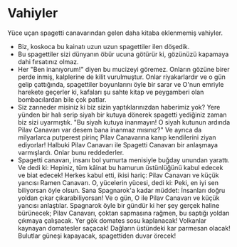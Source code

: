 # Vahiyler

Yüce uçan spagetti canavarından gelen daha kitaba eklenmemiş vahiyler.

- Biz, koskoca bu kainatı uzun uzun spagettiler ilen döşedik.
- Bu spagettiler sizi dünyanın öbür ucuna götürür ki, gözünüzü kapamaya dahi
  fırsatınız olmaz.
- Her "Ben inanıyorum!" diyen bu mucizeyi göremez. Onların gözüne birer perde
  inmiş, kalplerine de kilit vurulmuştur. Onlar riyakarlardır ve o gün gelip
  çattığında, spagettiler boyunlarını öyle bir sarar ve O'nun emriyle harekete
  geçerler ki, kafaları şu sahte kitap ve peygamberi olan bombacılardan bile
  çok patlar.
- Siz zanneder misiniz ki biz sizin yaptıklarınızdan haberimiz yok? Yere
  yünden bir halı serip siyah bir kutuya dönerek spagetti yediğiniz zaman biz
  sizi uyarmıştık. "Bu siyah kutuya inanmayın! O siyah kutunun ardında Pilav
  Canavarı var desem bana inanmaz mısınız?" Ve ayrıca da milyarlarca putperest
  pirinç Pilav Canavarına kanıp kendilerini ziyan ediyorlar! Halbuki Pilav
  Canavarı ile Spagetti Canavarı bir anlaşmaya varmışlardı. Onlar bunu
  reddederler. 
- Spagetti canavarı, insanı bol yumurta menisiyle buğday unundan yarattı. Ve
  dedi ki: Hepiniz, tüm kâinat bu hamurun üstünlüğünü kabul edecek ve biat
  edecek! Herkes kabul etti, ikisi hariç: Pilav Canavarı ve küçük yancısı
  Ramen Canavarı. O, yücelerin yücesi, dedi ki: Peki, en iyi sen biliyorsan
  öyle olsun. Sana Spagnarok'a kadar müddet: İnsanları doğru yoldan çıkar
  çıkarabiliyorsan! Ve o gün, O ile Pilav Canavarı ve küçük yancısı
  anlaştılar. Spagnarok öyle bir gündür ki her şey gerçek haline bürünecek;
  Pilav Canavarı, çoktan sapmasına rağmen, bu saptığı yoldan çıkmaya
  çalışacak. Yer gök domates sosu kaplanacak! Volkanlar kaynayan domatesler
  saçacak! Dağların üstündeki kar parmesan olacak! Bulutlar güneşi kapayacak,
  spagettiden duvar örecek!
